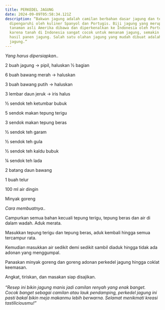 ```yaml
---
title: PERKEDEL JAGUNG
date: 2024-09-09T05:58:34.121Z
description: “Bakwan jagung adalah camilan berbahan dasar jagung dan tepung dan
  dipengaruhi oleh kuliner Spanyol dan Portugis. Biji jagung yang merupakan
  tanaman asli Amerika dibawa dan diperkenalkan ke Indonesia oleh Portugis, dan
  karena tanah di Indonesia sangat cocok untuk menanam jagung, semakin banyak
  hasil panen jagung. Salah satu olahan jagung yang mudah dibuat adalah bakwan
  jagung.”
---
```

*Yang harus dipersiapkan..*

2 buah jagung → pipil, haluskan ½ bagian

6 buah bawang merah → haluskan

3 buah bawang putih → haluskan

3 lembar daun jeruk → iris halus

½ sendok teh ketumbar bubuk

5 sendok makan tepung terigu

3 sendok makan tepung beras

½ sendok teh garam

½ sendok teh gula

½ sendok teh kaldu bubuk

¼ sendok teh lada

2 batang daun bawang

1 buah telur

100 ml air dingin

Minyak goreng



*Cara membuatnya..*

Campurkan semua bahan kecuali tepung terigu, tepung beras dan air di dalam wadah. Aduk merata.

Masukkan tepung terigu dan tepung beras, aduk kembali hingga semua tercampur rata. 

Kemudian masukkan air sedikit demi sedikit sambil diaduk hingga tidak ada adonan yang menggumpal.

Panaskan minyak goreng dan goreng adonan perkedel jagung hingga coklat keemasan.

Angkat, tiriskan, dan masakan siap disajikan.\
\
*“Resep ini bikin jagung manis jadi camilan renyah yang enak banget. Cocok banget sebagai camilan atau lauk pendamping, perkedel jagung ini pasti bakal bikin meja makanmu lebih berwarna. Selamat menikmati kreasi tastiliciousmu!”*